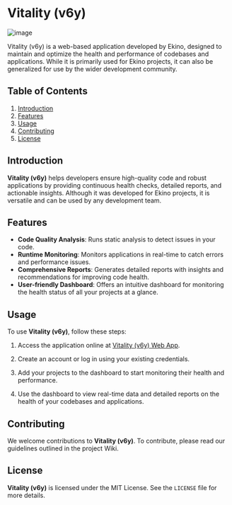 # Vitality (v6y)

![image](https://github.com/ekino/v6y/assets/1331451/60950262-3a75-4a57-ae53-08a9d553f1f8)

Vitality (v6y) is a web-based application developed by Ekino, designed to maintain and optimize the health and performance of codebases and applications. While it is primarily used for Ekino projects, it can also be generalized for use by the wider development community.

## Table of Contents
1. [Introduction](#introduction)
2. [Features](#features)
3. [Usage](#usage)
4. [Contributing](#contributing)
5. [License](#license)

## Introduction
**Vitality (v6y)** helps developers ensure high-quality code and robust applications by providing continuous health checks, detailed reports, and actionable insights. Although it was developed for Ekino projects, it is versatile and can be used by any development team.

## Features
- **Code Quality Analysis**: Runs static analysis to detect issues in your code.
- **Runtime Monitoring**: Monitors applications in real-time to catch errors and performance issues.
- **Comprehensive Reports**: Generates detailed reports with insights and recommendations for improving code health.
- **User-friendly Dashboard**: Offers an intuitive dashboard for monitoring the health status of all your projects at a glance.

## Usage
To use **Vitality (v6y)**, follow these steps:

1. Access the application online at [Vitality (v6y) Web App](http://your-vitality-app-url.com).

2. Create an account or log in using your existing credentials.

3. Add your projects to the dashboard to start monitoring their health and performance.

4. Use the dashboard to view real-time data and detailed reports on the health of your codebases and applications.

## Contributing
We welcome contributions to **Vitality (v6y)**. To contribute, please read our guidelines outlined in the project Wiki.

## License
**Vitality (v6y)** is licensed under the MIT License. See the `LICENSE` file for more details.
